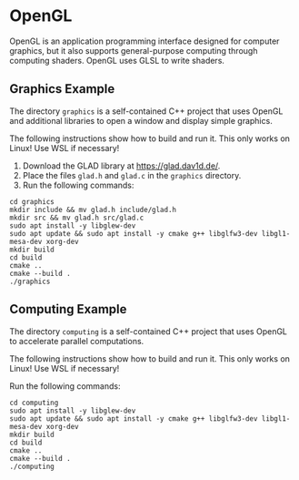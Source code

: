 # OpenGL

OpenGL is an application programming interface designed for computer graphics, but it also supports
general-purpose computing through computing shaders. OpenGL uses GLSL to write shaders.


## Graphics Example

The directory `graphics` is a self-contained C++ project that uses OpenGL and additional libraries
to open a window and display simple graphics.

The following instructions show how to build and run it. This only works on Linux! Use WSL if
necessary!

1. Download the GLAD library at https://glad.dav1d.de/.
2. Place the files `glad.h` and `glad.c` in the `graphics` directory.
3. Run the following commands:

```
cd graphics
mkdir include && mv glad.h include/glad.h
mkdir src && mv glad.h src/glad.c
sudo apt install -y libglew-dev
sudo apt update && sudo apt install -y cmake g++ libglfw3-dev libgl1-mesa-dev xorg-dev
mkdir build
cd build
cmake ..
cmake --build .
./graphics
```


## Computing Example

The directory `computing` is a self-contained C++ project that uses OpenGL to accelerate parallel
computations.

The following instructions show how to build and run it. This only works on Linux! Use WSL if
necessary!

Run the following commands:

```
cd computing
sudo apt install -y libglew-dev
sudo apt update && sudo apt install -y cmake g++ libglfw3-dev libgl1-mesa-dev xorg-dev
mkdir build
cd build
cmake ..
cmake --build .
./computing
```
